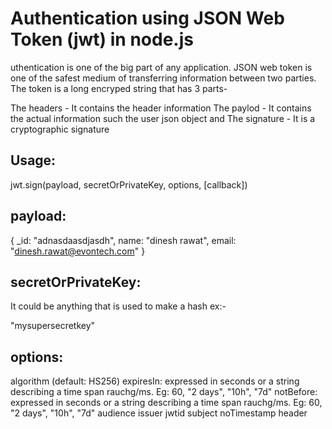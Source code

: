 Authentication using JSON Web Token (jwt) in node.js
=======

uthentication is one of the big part of any application. JSON web token is one of the safest medium of transferring information between two parties. The token is a long encryped string that has 3 parts-

The headers  - It contains the header information
The paylod - It contains the actual information such the user json object and
The signature - It is a cryptographic signature



Usage:
-----

jwt.sign(payload, secretOrPrivateKey, options, [callback])

payload:
--------
{
    _id: "adnasdaasdjasdh",
    name: "dinesh rawat",
    email: "dinesh.rawat@evontech.com"
}

secretOrPrivateKey:
---------

It could be anything that is used to make a hash
ex:-

"mysupersecretkey"

options:
---------

algorithm (default: HS256)
expiresIn: expressed in seconds or a string describing a time span rauchg/ms. Eg: 60, "2 days", "10h", "7d"
notBefore: expressed in seconds or a string describing a time span rauchg/ms. Eg: 60, "2 days", "10h", "7d"
audience
issuer
jwtid
subject
noTimestamp
header
